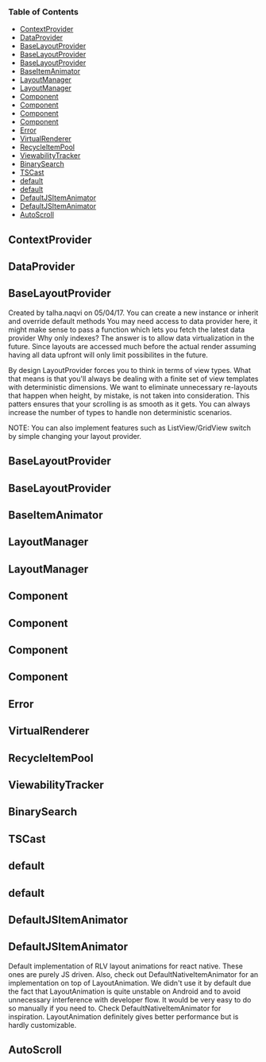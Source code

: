 <!-- Generated by documentation.js. Update this documentation by updating the source code. -->

### Table of Contents

-   [ContextProvider][1]
-   [DataProvider][2]
-   [BaseLayoutProvider][3]
-   [BaseLayoutProvider][4]
-   [BaseLayoutProvider][5]
-   [BaseItemAnimator][6]
-   [LayoutManager][7]
-   [LayoutManager][8]
-   [Component][9]
-   [Component][10]
-   [Component][11]
-   [Component][12]
-   [Error][13]
-   [VirtualRenderer][14]
-   [RecycleItemPool][15]
-   [ViewabilityTracker][16]
-   [BinarySearch][17]
-   [TSCast][18]
-   [default][19]
-   [default][20]
-   [DefaultJSItemAnimator][21]
-   [DefaultJSItemAnimator][22]
-   [AutoScroll][23]

## ContextProvider

## DataProvider

## BaseLayoutProvider

Created by talha.naqvi on 05/04/17.
You can create a new instance or inherit and override default methods
You may need access to data provider here, it might make sense to pass a function which lets you fetch the latest data provider
Why only indexes? The answer is to allow data virtualization in the future. Since layouts are accessed much before the actual render assuming having all
data upfront will only limit possibilites in the future.

By design LayoutProvider forces you to think in terms of view types. What that means is that you'll always be dealing with a finite set of view templates
with deterministic dimensions. We want to eliminate unnecessary re-layouts that happen when height, by mistake, is not taken into consideration.
This patters ensures that your scrolling is as smooth as it gets. You can always increase the number of types to handle non deterministic scenarios.

NOTE: You can also implement features such as ListView/GridView switch by simple changing your layout provider.

## BaseLayoutProvider

## BaseLayoutProvider

## BaseItemAnimator

## LayoutManager

## LayoutManager

## Component

## Component

## Component

## Component

## Error

## VirtualRenderer

## RecycleItemPool

## ViewabilityTracker

## BinarySearch

## TSCast

## default

## default

## DefaultJSItemAnimator

## DefaultJSItemAnimator

Default implementation of RLV layout animations for react native. These ones are purely JS driven. Also, check out DefaultNativeItemAnimator
for an implementation on top of LayoutAnimation. We didn't use it by default due the fact that LayoutAnimation is quite
unstable on Android and to avoid unnecessary interference with developer flow. It would be very easy to do so manually if
you need to. Check DefaultNativeItemAnimator for inspiration. LayoutAnimation definitely gives better performance but is
hardly customizable.

## AutoScroll

[1]: #contextprovider

[2]: #dataprovider

[3]: #baselayoutprovider

[4]: #baselayoutprovider-1

[5]: #baselayoutprovider-2

[6]: #baseitemanimator

[7]: #layoutmanager

[8]: #layoutmanager-1

[9]: #component

[10]: #component-1

[11]: #component-2

[12]: #component-3

[13]: #error

[14]: #virtualrenderer

[15]: #recycleitempool

[16]: #viewabilitytracker

[17]: #binarysearch

[18]: #tscast

[19]: #default

[20]: #default-1

[21]: #defaultjsitemanimator

[22]: #defaultjsitemanimator-1

[23]: #autoscroll
